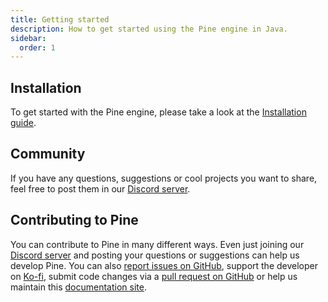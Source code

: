 ```yaml
---
title: Getting started
description: How to get started using the Pine engine in Java.
sidebar:
  order: 1
---
```


## Installation

To get started with the Pine engine, please take a look at the [Installation guide](./installation.md).

## Community

If you have any questions, suggestions or cool projects you want to share, feel free to post them in our [Discord server](https://discord.gg/JwbyQP4tdz).

## Contributing to Pine

You can contribute to Pine in many different ways. Even just joining our [Discord server](https://discord.gg/JwbyQP4tdz) and posting your questions or suggestions can help us develop Pine. You can also [report issues on GitHub](https://github.com/Prozilla/Pine/issues), support the developer on [Ko-fi](https://ko-fi.com/prozilla), submit code changes via a [pull request on GitHub](https://github.com/Prozilla/Pine) or help us maintain this [documentation site](https://github.com/Prozilla/Pine/tree/main/site).
